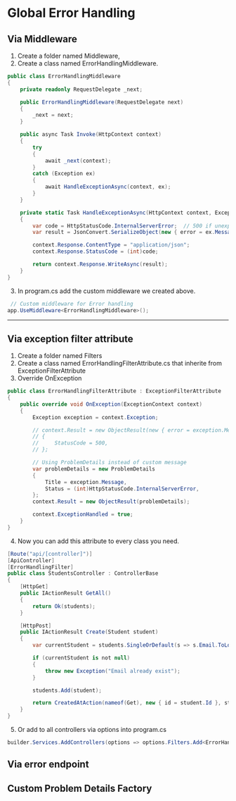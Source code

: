 # Global Error Handling

## Via Middleware
1. Create a folder named Middleware,
2. Create a class named ErrorHandlingMiddleware.
```C#
public class ErrorHandlingMiddleware
{
    private readonly RequestDelegate _next;

    public ErrorHandlingMiddleware(RequestDelegate next)
    {
        _next = next;
    }

    public async Task Invoke(HttpContext context)
    {
        try
        {
            await _next(context);
        }
        catch (Exception ex)
        {
            await HandleExceptionAsync(context, ex);
        }
    }

    private static Task HandleExceptionAsync(HttpContext context, Exception ex)
    {
        var code = HttpStatusCode.InternalServerError;  // 500 if unexpected
        var result = JsonConvert.SerializeObject(new { error = ex.Message });

        context.Response.ContentType = "application/json";
        context.Response.StatusCode = (int)code;

        return context.Response.WriteAsync(result);
    }
}
```
3. In program.cs add the custom middleware we created above.
```C#
 // Custom middleware for Error handling
app.UseMiddleware<ErrorHandlingMiddleware>();
```
---
## Via exception filter attribute
1. Create a folder named Filters
2. Create a class named ErrorHandlingFilterAttribute.cs that inherite from ExceptionFilterAttribute
3. Override OnException
```c#
public class ErrorHandlingFilterAttribute : ExceptionFilterAttribute
{
    public override void OnException(ExceptionContext context)
    {
        Exception exception = context.Exception;

        // context.Result = new ObjectResult(new { error = exception.Message })
        // {
        //     StatusCode = 500,
        // };

        // Using ProblemDetails instead of custom message
        var problemDetails = new ProblemDetails 
        {
            Title = exception.Message,
            Status = (int)HttpStatusCode.InternalServerError,
        };
        context.Result = new ObjectResult(problemDetails);

        context.ExceptionHandled = true;
    }
}
```
4. Now you can add this attribute to every class you need.
```C#
[Route("api/[controller]")]
[ApiController]
[ErrorHandlingFilter]
public class StudentsController : ControllerBase
{
    [HttpGet]
    public IActionResult GetAll()
    {
        return Ok(students);
    }

    [HttpPost]
    public IActionResult Create(Student student)
    {
        var currentStudent = students.SingleOrDefault(s => s.Email.ToLower() == student.Email.ToLower());

        if (currentStudent is not null)
        {
            throw new Exception("Email already exist");
        }

        students.Add(student);

        return CreatedAtAction(nameof(Get), new { id = student.Id }, student);
    }
}
```
5. Or add to all controllers via options into program.cs
```C#
builder.Services.AddControllers(options => options.Filters.Add<ErrorHandlingFilterAttribute>());
```

## Via error endpoint

## Custom Problem Details Factory
